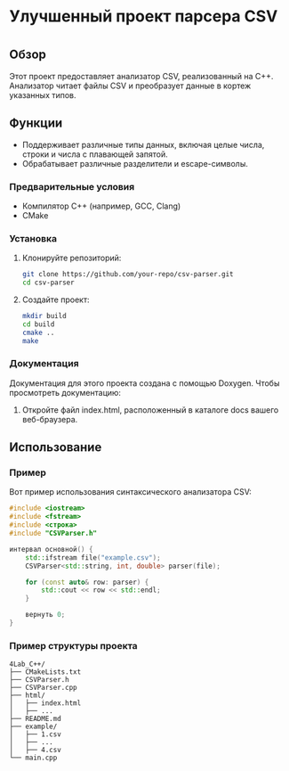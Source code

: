 # Улучшенный проект парсера CSV

# 

## Обзор

Этот проект предоставляет анализатор CSV, реализованный на C++. Анализатор читает файлы CSV и преобразует данные в кортеж указанных типов.

## Функции

- Поддерживает различные типы данных, включая целые числа, строки и числа с плавающей запятой.
- Обрабатывает различные разделители и escape-символы.

### Предварительные условия

- Компилятор C++ (например, GCC, Clang)
- CMake

### Установка

1. Клонируйте репозиторий:
    ```sh
    git clone https://github.com/your-repo/csv-parser.git
    cd csv-parser
    ```

2. Создайте проект:
    ```sh
    mkdir build
    cd build
    cmake ..
    make
    ```

### Документация

Документация для этого проекта создана с помощью Doxygen. Чтобы просмотреть документацию:

1. Откройте файл index.html, расположенный в каталоге docs вашего веб-браузера.

## Использование

### Пример

Вот пример использования синтаксического анализатора CSV:

```cpp
#include <iostream>
#include <fstream>
#include <строка>
#include "CSVParser.h"

интервал основной() {
    std::ifstream file("example.csv");
    CSVParser<std::string, int, double> parser(file);

    for (const auto& row: parser) {
        std::cout << row << std::endl;
    }

    вернуть 0;
}

```
### Пример структуры проекта

```
4Lab_C++/
├── CMakeLists.txt
├── CSVParser.h
├── CSVParser.cpp
├── html/
│   ├── index.html
│   ├── ...
├── README.md
├── example/
│   ├── 1.csv
│   ├── ...
│   ├── 4.csv
└── main.cpp